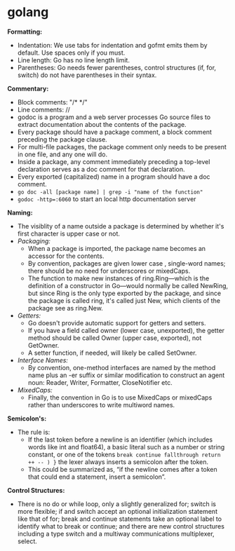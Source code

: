# golang

**Formatting:**
  - Indentation: We use tabs for indentation and gofmt emits them by default. Use spaces only if you must.
  - Line length: Go has no line length limit.
  - Parentheses: Go needs fewer parentheses, control structures (if, for, switch) do not have parentheses in their syntax.

**Commentary:**
  - Block comments: "/* */"
  - Line comments: //
  - godoc is a program and a web server processes Go source files to extract documentation about the contents of the package.
  - Every package should have a package comment, a block comment preceding the package clause.
  - For multi-file packages, the package comment only needs to be present in one file, and any one will do.
  - Inside a package, any comment immediately preceding a top-level declaration serves as a doc comment for that declaration.
  - Every exported (capitalized) name in a program should have a doc comment.
  - `go doc -all [package name] | grep -i "name of the function"`
  - `godoc -http=:6060` to start an local http documentation server

**Naming:**
  - The visiblity of a name outside a package is determined by whether it's first character is upper case or not.
  - *Packaging:*
    - When a package is imported, the package name becomes an accessor for the contents.
    - By convention, packages are given lower case , single-word names; there should be no need for underscores or mixedCaps.
    - The function to make new instances of ring.Ring—which is the definition of a constructor in Go—would normally be called NewRing, 
      but since Ring is the only type exported by the package, and since the package is called ring, it's called just New, which clients of the package see as ring.New.
  - *Getters:*
    - Go doesn't provide automatic support for getters and setters.
    - If you have a field called owner (lower case, unexported), the getter method should be called Owner (upper case, exported), not GetOwner.
    - A setter function, if needed, will likely be called SetOwner.
  - *Interface Names:*
    - By convention, one-method interfaces are named by the method name plus an -er suffix or similar modification to construct an agent noun: Reader, Writer, Formatter, CloseNotifier etc.
  - *MixedCaps:*
    - Finally, the convention in Go is to use MixedCaps or mixedCaps rather than underscores to write multiword names.

**Semicolon's:**
  - The rule is:
    - If the last token before a newline is an identifier (which includes words like int and float64), a basic literal such as a number or string constant, or one of the tokens
      `break continue fallthrough return ++ -- ) }` the lexer always inserts a semicolon after the token.
    - This could be summarized as, “if the newline comes after a token that could end a statement, insert a semicolon”.

**Control Structures:**
  - There is no do or while loop,
    only a slightly generalized for;
    switch is more flexible;
    if and switch accept an optional initialization statement like that of for;
    break and continue statements take an optional label to identify what to break or continue;
    and there are new control structures including a type switch and a multiway communications multiplexer, select.
